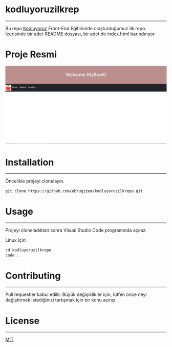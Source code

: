 # kodluyoruzilkrep
--------------------------------------------------------------------
Bu repo [Kodluyoruz](https://kodluyoruz.org/tr/kodluyoruz/) Front-End Eğitiminde oluşturduğumuz ilk repo. İçerisinde bir adet README dosyası, bir adet de index.html barındırıyor.
# Proje Resmi

![Website Resmi](https://github.com/ebrugizem/kodluyoruzilkrepo/blob/main/images/myBook.PNG)

# Installation
---------------------------------------------------------------------
Öncelikle projeyi clonelayın.

 ```
 git clone https://github.com/ebrugizem/kodluyoruzilkrepo.git

 ```
 # Usage
 --------------------------------------------------------------------
Projeyi cloneladıktan sonra Visual Studio Code programında açınız.

Linux için:

```
cd kodluyoruzilkrepo
code .

```
# Contributing
--------------------------------------------------------------------
Pull requestler kabul edilir. Büyük değişiklikler için, lütfen önce neyi değiştirmek istediğinizi tartışmak için bir konu açınız.

# License
-------------------------------------------------------------------
[MIT](https://choosealicense.com/licenses/mit/)
